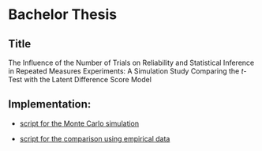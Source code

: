 # Bachelor Thesis 
## Title
The Influence of the Number of Trials on Reliability and Statistical Inference in Repeated Measures Experiments: 
A Simulation Study Comparing the *t*-Test with the Latent Difference Score Model

## Implementation:

  * [script for the Monte Carlo simulation](https://github.com/shpj123/BA/blob/master/Simulation.R)

  * [script for the comparison using empirical data](https://github.com/shpj123/BA/blob/master/Empirical%20example.R)
